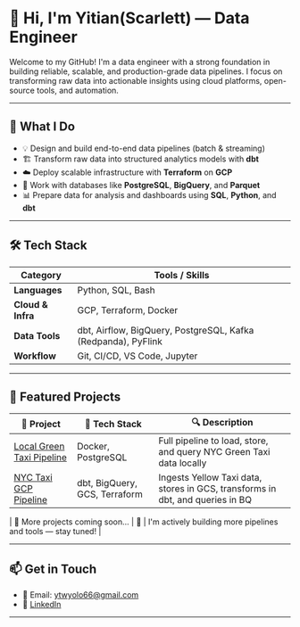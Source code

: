 # 👋 Hi, I'm Yitian(Scarlett) — Data Engineer

Welcome to my GitHub! I'm a data engineer with a strong foundation in building reliable, scalable, and production-grade data pipelines. I focus on transforming raw data into actionable insights using cloud platforms, open-source tools, and automation.

---

## 🚀 What I Do

- 💡 Design and build end-to-end data pipelines (batch & streaming)
- 🏗️ Transform raw data into structured analytics models with **dbt**
- ☁️ Deploy scalable infrastructure with **Terraform** on **GCP**
- 🐘 Work with databases like **PostgreSQL**, **BigQuery**, and **Parquet**
- 📊 Prepare data for analysis and dashboards using **SQL**, **Python**, and **dbt**

---

## 🛠️ Tech Stack

| Category         | Tools / Skills |
|------------------|----------------|
| **Languages**    | Python, SQL, Bash |
| **Cloud & Infra**| GCP, Terraform, Docker |
| **Data Tools**   | dbt, Airflow, BigQuery, PostgreSQL, Kafka (Redpanda), PyFlink |
| **Workflow**     | Git, CI/CD, VS Code, Jupyter |

---

## 📂 Featured Projects

| 🌟 Project | 🚀 Tech Stack | 🔍 Description |
|-----------|---------------|----------------|
| [Local Green Taxi Pipeline](https://github.com/scarlett-de/green-taxi-data-pipeline) | Docker, PostgreSQL | Full pipeline to load, store, and query NYC Green Taxi data locally |
| [NYC Taxi GCP Pipeline](https://github.com/scarlett-de/yellow-taxi-data-gcp-pipeline) | dbt, BigQuery, GCS, Terraform | Ingests Yellow Taxi data, stores in GCS, transforms in dbt, and queries in BQ |

| 🔧 More projects coming soon... | 🚧 | I'm actively building more pipelines and tools — stay tuned! |

--- 

## 📫 Get in Touch

- 📧 Email: ytwyolo66@gmail.com
- 💼 [LinkedIn](www.linkedin.com/in/yitian-w-de)

---



